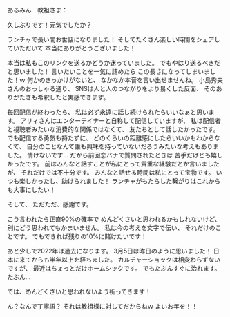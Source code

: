 あるみん　教祖さま：

久しぶりです！元気でしたか？

ランチャで長い間お世話になりました！
そしてたくさん楽しい時間をシェアしていただいて
本当にありがとうございました！

本当は私もこのリンクを送るかどうか迷っていました。
でもやはり送るべきだと思いました！
言いたいことを一気に詰めたら
この長さになってしまいました！ｗ
何かのきっかけがないと、
なかなか本音を言い出せませんね。
小島秀夫さんのおっしゃる通り、
SNSは人と人のつながりをより易くした反面、
そのありがたさも希釈したと実感できます。

毎回配信が終わったら、
私は必ず永遠に話し続けられたらいいなぁと思います。
アリィさんはエンターテイナーと自称して配信していますが、
私は配信者と視聴者みたいな消費的な関係ではなくて、
友たちとして話したかったです。
でも配信する勇気も持たずに、
どのくらいの距離感にしたらいいかもわからなくて、
自分のことなんて誰も興味を持っていないだろうみたいな考えもありました。
情けないです…
だから前回恋バナで質問されたときは
苦手だけども嬉しかったです。
前はみんなと話すことが私にとって貴重な経験だとか言いましたが、
それだけでは不十分です。
みんなと話せる時間は私にとって宝物です。
いつも楽しかったし、助けられました！
ランチャがもたらした繋がりはこれからも大事にしたい！

そして、
ただただ、感謝です。

こう言われたら正直90%の確率で
めんどくさいと思われるかもしれないけど、
別にどう思われてもかまいません。
私は今の考えを文字で伝い、
それだけのことです。
でもできれば残りの10%に賭けたいです！

あと少しで2022年は過去になります。
3月5日は昨日のように思いました！
日本に来てからも半年以上を経ちました。
カルチャーショックは相変わらずないですが、
最近はちょっとだけホームシックです。
でもたぶんすぐに治れます。たぶん…

では、めんどくさいと思われないよう祈ってきます！




ん？なんで丁寧語？
それは教祖様に対してだからねｗ
よいお年を！！
